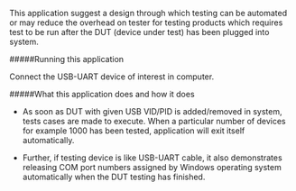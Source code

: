 This application suggest a design through which testing can be automated or may reduce the overhead 
on tester for testing products which requires test to be run after the DUT (device under test) has 
been plugged into system.

#####Running this application
   
Connect the USB-UART device of interest in computer. 
   
#####What this application does and how it does

- As soon as DUT with given USB VID/PID is added/removed in system, tests cases are made to execute.
  When a particular number of devices for example 1000 has been tested, application will exit itself 
  automatically.
   
- Further, if testing device is like USB-UART cable, it also demonstrates releasing COM port numbers 
  assigned by Windows operating system automatically when the DUT testing has finished.

